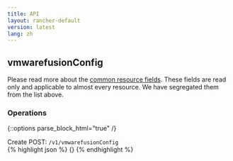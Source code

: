 ```yaml
---
title: API
layout: rancher-default
version: latest
lang: zh
---
```


## vmwarefusionConfig




Please read more about the [common resource fields]({{site.baseurl}}/rancher/{{page.version}}/{{page.lang}}/api/common/). 
These fields are read only and applicable to almost every resource. We have segregated them from the list above.


### Operations
{::options parse_block_html="true" /}



<div class="action">
<span class="header">
Create
<span class="headerright">POST:  <code>/v1/vmwarefusionConfig</code></span></span>
<div class="action-contents">
{% highlight json %} 
{} 
{% endhighlight %}
</div>
</div>










